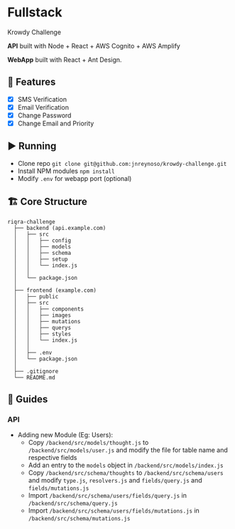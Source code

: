 # Fullstack

Krowdy Challenge

**API** built with Node + React + AWS Cognito + AWS Amplify

**WebApp** built with React + Ant Design. 

## 📝 Features
- [x] SMS Verification
- [x] Email Verification
- [x] Change Password
- [x] Change Email and Priority

## ▶️ Running
- Clone repo `git clone git@github.com:jnreynoso/krowdy-challenge.git`
- Install NPM modules `npm install`
- Modify `.env` for webapp port (optional)

## 🏗 Core Structure
    riqra-challenge
      ├── backend (api.example.com)
      │   ├── src
      │   │   ├── config
      │   │   ├── models
      │   │   ├── schema
      │   │   ├── setup
      │   │   └── index.js
      │   │
      │   └── package.json
      │
      ├── frontend (example.com)
      │   ├── public
      │   ├── src
      │   │   ├── components
      │   │   ├── images
      │   │   ├── mutations
      │   │   ├── querys
      │   │   ├── styles
      │   │   └── index.js
      │   │
      │   ├── .env
      │   └── package.json
      │
      ├── .gitignore
      └── README.md

## 📘 Guides
### API
- Adding new Module (Eg: Users):
  - Copy `/backend/src/models/thought.js` to `/backend/src/models/user.js` and modify the file for table name and respective fields
  - Add an entry to the `models` object in `/backend/src/models/index.js`
  - Copy `/backend/src/schema/thoughts` to `/backend/src/schema/users` and modify `type.js`, `resolvers.js` and `fields/query.js` and `fields/mutations.js`
  - Import `/backend/src/schema/users/fields/query.js` in `/backend/src/schema/query.js`
  - Import `/backend/src/schema/users/fields/mutations.js` in `/backend/src/schema/mutations.js`

